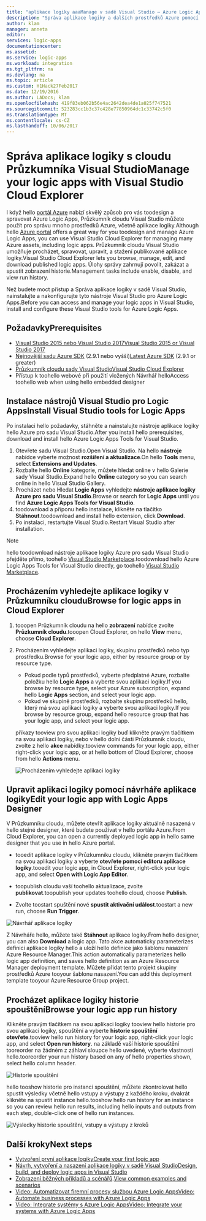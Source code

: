 ```yaml
---
title: "aplikace logiky aaaManage v sadě Visual Studio – Azure Logic Apps | Microsoft Docs"
description: "Správa aplikace logiky a dalších prostředků Azure pomocí Průzkumníka cloudové služby Visual Studio"
author: klam
manager: anneta
editor: 
services: logic-apps
documentationcenter: 
ms.assetid: 
ms.service: logic-apps
ms.workload: integration
ms.tgt_pltfrm: na
ms.devlang: na
ms.topic: article
ms.custom: H1Hack27Feb2017
ms.date: 12/19/2016
ms.author: LADocs; klam
ms.openlocfilehash: 419f83eb062b56e4ac2642dea4de1a025f747521
ms.sourcegitcommit: 523283cc1b3c37c428e77850964dc1c33742c5f0
ms.translationtype: MT
ms.contentlocale: cs-CZ
ms.lasthandoff: 10/06/2017
---
```

# <a name="manage-your-logic-apps-with-visual-studio-cloud-explorer"></a><span data-ttu-id="565a5-103">Správa aplikace logiky s cloudu Průzkumníka Visual Studio</span><span class="sxs-lookup"><span data-stu-id="565a5-103">Manage your logic apps with Visual Studio Cloud Explorer</span></span>

<span data-ttu-id="565a5-104">I když hello [portál Azure](https://portal.azure.com/) nabízí skvělý způsob pro vás toodesign a spravovat Azure Logic Apps, Průzkumník cloudu Visual Studio můžete použít pro správu mnoho prostředků Azure, včetně aplikace logiky.</span><span class="sxs-lookup"><span data-stu-id="565a5-104">Although hello [Azure portal](https://portal.azure.com/) offers a great way for you toodesign and manage Azure Logic Apps, you can use Visual Studio Cloud Explorer for managing many Azure assets, including logic apps.</span></span> <span data-ttu-id="565a5-105">Průzkumník cloudu Visual Studio umožňuje procházet, spravovat, upravit, a stažení publikované aplikace logiky.</span><span class="sxs-lookup"><span data-stu-id="565a5-105">Visual Studio Cloud Explorer lets you browse, manage, edit, and download published logic apps.</span></span> <span data-ttu-id="565a5-106">Úlohy správy zahrnují povolit, zakázat a spustit zobrazení historie.</span><span class="sxs-lookup"><span data-stu-id="565a5-106">Management tasks include enable, disable, and view run history.</span></span> 

<span data-ttu-id="565a5-107">Než budete moct přístup a Správa aplikace logiky v sadě Visual Studio, nainstalujte a nakonfigurujte tyto nástroje Visual Studio pro Azure Logic Apps.</span><span class="sxs-lookup"><span data-stu-id="565a5-107">Before you can access and manage your logic apps in Visual Studio, install and configure these Visual Studio tools for Azure Logic Apps.</span></span> 

## <a name="prerequisites"></a><span data-ttu-id="565a5-108">Požadavky</span><span class="sxs-lookup"><span data-stu-id="565a5-108">Prerequisites</span></span>

* [<span data-ttu-id="565a5-109">Visual Studio 2015 nebo Visual Studio 2017</span><span class="sxs-lookup"><span data-stu-id="565a5-109">Visual Studio 2015 or Visual Studio 2017</span></span>](https://www.visualstudio.com/downloads/download-visual-studio-vs.aspx)
* <span data-ttu-id="565a5-110">[Nejnovější sadu Azure SDK](https://azure.microsoft.com/downloads/) (2.9.1 nebo vyšší)</span><span class="sxs-lookup"><span data-stu-id="565a5-110">[Latest Azure SDK](https://azure.microsoft.com/downloads/) (2.9.1 or greater)</span></span>
* [<span data-ttu-id="565a5-111">Průzkumník cloudu sady Visual Studio</span><span class="sxs-lookup"><span data-stu-id="565a5-111">Visual Studio Cloud Explorer</span></span>](https://marketplace.visualstudio.com/items?itemName=MicrosoftCloudExplorer.CloudExplorerforVisualStudio2015)
* <span data-ttu-id="565a5-112">Přístup k toohello webové při použití vložených Návrhář hello</span><span class="sxs-lookup"><span data-stu-id="565a5-112">Access toohello web when using hello embedded designer</span></span>

## <a name="install-visual-studio-tools-for-logic-apps"></a><span data-ttu-id="565a5-113">Instalace nástrojů Visual Studio pro Logic Apps</span><span class="sxs-lookup"><span data-stu-id="565a5-113">Install Visual Studio tools for Logic Apps</span></span>

<span data-ttu-id="565a5-114">Po instalaci hello požadavky, stáhněte a nainstalujte nástroje aplikace logiky hello Azure pro sadu Visual Studio.</span><span class="sxs-lookup"><span data-stu-id="565a5-114">After you install hello prerequisites, download and install hello Azure Logic Apps Tools for Visual Studio.</span></span>

1. <span data-ttu-id="565a5-115">Otevřete sadu Visual Studio.</span><span class="sxs-lookup"><span data-stu-id="565a5-115">Open Visual Studio.</span></span> <span data-ttu-id="565a5-116">Na hello **nástroje** nabídce vyberte možnost **rozšíření a aktualizace**.</span><span class="sxs-lookup"><span data-stu-id="565a5-116">On hello **Tools** menu, select **Extensions and Updates**.</span></span>
2. <span data-ttu-id="565a5-117">Rozbalte hello **Online** kategorie, můžete hledat online v hello Galerie sady Visual Studio.</span><span class="sxs-lookup"><span data-stu-id="565a5-117">Expand hello **Online** category so you can search online in hello Visual Studio Gallery.</span></span>
3. <span data-ttu-id="565a5-118">Procházet nebo Hledat **Logic Apps** vyhledejte **nástroje aplikace logiky Azure pro sadu Visual Studio**.</span><span class="sxs-lookup"><span data-stu-id="565a5-118">Browse or search for **Logic Apps** until you find **Azure Logic Apps Tools for Visual Studio**.</span></span>
4. <span data-ttu-id="565a5-119">toodownload a příponu hello instalace, klikněte na tlačítko **Stáhnout**.</span><span class="sxs-lookup"><span data-stu-id="565a5-119">toodownload and install hello extension, click **Download**.</span></span>
5. <span data-ttu-id="565a5-120">Po instalaci, restartujte Visual Studio.</span><span class="sxs-lookup"><span data-stu-id="565a5-120">Restart Visual Studio after installation.</span></span>

> [!NOTE]
> <span data-ttu-id="565a5-121">hello toodownload nástroje aplikace logiky Azure pro sadu Visual Studio přejděte přímo, toohello [Visual Studio Marketplace](https://visualstudiogallery.msdn.microsoft.com/e25ad307-46cf-412e-8ba5-5b555d53d2d9).</span><span class="sxs-lookup"><span data-stu-id="565a5-121">toodownload hello Azure Logic Apps Tools for Visual Studio directly, go toohello [Visual Studio Marketplace](https://visualstudiogallery.msdn.microsoft.com/e25ad307-46cf-412e-8ba5-5b555d53d2d9).</span></span>

## <a name="browse-for-logic-apps-in-cloud-explorer"></a><span data-ttu-id="565a5-122">Procházením vyhledejte aplikace logiky v Průzkumníku cloudu</span><span class="sxs-lookup"><span data-stu-id="565a5-122">Browse for logic apps in Cloud Explorer</span></span>

1.  <span data-ttu-id="565a5-123">tooopen Průzkumník cloudu na hello **zobrazení** nabídce zvolte **Průzkumník cloudu**.</span><span class="sxs-lookup"><span data-stu-id="565a5-123">tooopen Cloud Explorer, on hello **View** menu, choose **Cloud Explorer**.</span></span>
2.  <span data-ttu-id="565a5-124">Procházením vyhledejte aplikaci logiky, skupinu prostředků nebo typ prostředku.</span><span class="sxs-lookup"><span data-stu-id="565a5-124">Browse for your logic app, either by resource group or by resource type.</span></span> 

    * <span data-ttu-id="565a5-125">Pokud podle typů prostředků, vyberte předplatné Azure, rozbalte položku hello **Logic Apps** a vyberte svou aplikaci logiky.</span><span class="sxs-lookup"><span data-stu-id="565a5-125">If you browse by resource type, select your Azure subscription, expand hello **Logic Apps** section, and select your logic app.</span></span> 
    * <span data-ttu-id="565a5-126">Pokud ve skupině prostředků, rozbalte skupinu prostředků hello, který má svou aplikaci logiky a vyberte svou aplikaci logiky.</span><span class="sxs-lookup"><span data-stu-id="565a5-126">If you browse by resource group, expand hello resource group that has your logic app, and select your logic app.</span></span>

    <span data-ttu-id="565a5-127">příkazy tooview pro svou aplikaci logiky buď klikněte pravým tlačítkem na svou aplikaci logiky, nebo v hello dolní části Průzkumník cloudu, zvolte z hello **akce** nabídky.</span><span class="sxs-lookup"><span data-stu-id="565a5-127">tooview commands for your logic app, either right-click your logic app, or at hello bottom of Cloud Explorer, choose from hello **Actions** menu.</span></span>

    ![Procházením vyhledejte aplikaci logiky](./media/logic-apps-manage-from-vs/browse.png)

## <a name="edit-your-logic-app-with-logic-apps-designer"></a><span data-ttu-id="565a5-129">Upravit aplikaci logiky pomocí návrháře aplikace logiky</span><span class="sxs-lookup"><span data-stu-id="565a5-129">Edit your logic app with Logic Apps Designer</span></span>

<span data-ttu-id="565a5-130">V Průzkumníku cloudu, můžete otevřít aplikace logiky aktuálně nasazená v hello stejné designer, které budete používat v hello portálu Azure.</span><span class="sxs-lookup"><span data-stu-id="565a5-130">From Cloud Explorer, you can open a currently deployed logic app in hello same designer that you use in hello Azure portal.</span></span> 

* <span data-ttu-id="565a5-131">tooedit aplikace logiky v Průzkumníku cloudu, klikněte pravým tlačítkem na svou aplikaci logiky a vyberte **otevřete pomocí editoru aplikace logiky**.</span><span class="sxs-lookup"><span data-stu-id="565a5-131">tooedit your logic app, in Cloud Explorer, right-click your logic app, and select **Open with Logic App Editor**.</span></span> 

* <span data-ttu-id="565a5-132">toopublish cloudu vaší toohello aktualizace, zvolte **publikovat**.</span><span class="sxs-lookup"><span data-stu-id="565a5-132">toopublish your updates toohello cloud, choose **Publish**.</span></span> 

* <span data-ttu-id="565a5-133">Zvolte toostart spuštění nové **spustit aktivační událost**.</span><span class="sxs-lookup"><span data-stu-id="565a5-133">toostart a new run, choose **Run Trigger**.</span></span>

![Návrhář aplikace logiky](./media/logic-apps-manage-from-vs/designer.png)

<span data-ttu-id="565a5-135">Z Návrháře hello, můžete také **Stáhnout** aplikace logiky.</span><span class="sxs-lookup"><span data-stu-id="565a5-135">From hello designer, you can also **Download** a logic app.</span></span> <span data-ttu-id="565a5-136">Tato akce automaticky parameterizes definici aplikace logiky hello a uloží hello definice jako šablonu nasazení Azure Resource Manager.</span><span class="sxs-lookup"><span data-stu-id="565a5-136">This action automatically parameterizes hello logic app definition, and saves hello definition as an Azure Resource Manager deployment template.</span></span> <span data-ttu-id="565a5-137">Můžete přidat tento projekt skupiny prostředků Azure tooyour šablonu nasazení.</span><span class="sxs-lookup"><span data-stu-id="565a5-137">You can add this deployment template tooyour Azure Resource Group project.</span></span>

## <a name="browse-your-logic-app-run-history"></a><span data-ttu-id="565a5-138">Procházet aplikace logiky historie spouštění</span><span class="sxs-lookup"><span data-stu-id="565a5-138">Browse your logic app run history</span></span>

<span data-ttu-id="565a5-139">Klikněte pravým tlačítkem na svou aplikaci logiky tooview hello historie pro svou aplikaci logiky, spouštění a vyberte **historie spouštění otevřete**.</span><span class="sxs-lookup"><span data-stu-id="565a5-139">tooview hello run history for your logic app, right-click your logic app, and select **Open run history**.</span></span> <span data-ttu-id="565a5-140">na základě vaší historie spouštění tooreorder na žádném z záhlaví sloupce hello uvedené, vyberte vlastnosti hello.</span><span class="sxs-lookup"><span data-stu-id="565a5-140">tooreorder your run history based on any of hello properties shown, select hello column header.</span></span>

![Historie spouštění](media/logic-apps-manage-from-vs/runs.png)

<span data-ttu-id="565a5-142">hello tooshow historie pro instanci spouštění, můžete zkontrolovat hello spustit výsledky včetně hello vstupy a výstupy z každého kroku, dvakrát klikněte na spustit instance hello.</span><span class="sxs-lookup"><span data-stu-id="565a5-142">tooshow hello run history for an instance so you can review hello run results, including hello inputs and outputs from each step, double-click one of hello run instances.</span></span>

![Výsledky historie spouštění, vstupy a výstupy z kroků](./media/logic-apps-manage-from-vs/history.png)

## <a name="next-steps"></a><span data-ttu-id="565a5-144">Další kroky</span><span class="sxs-lookup"><span data-stu-id="565a5-144">Next steps</span></span>

* [<span data-ttu-id="565a5-145">Vytvoření první aplikace logiky</span><span class="sxs-lookup"><span data-stu-id="565a5-145">Create your first logic app</span></span>](logic-apps-create-a-logic-app.md)
* [<span data-ttu-id="565a5-146">Návrh, vytvoření a nasazení aplikace logiky v sadě Visual Studio</span><span class="sxs-lookup"><span data-stu-id="565a5-146">Design, build, and deploy logic apps in Visual Studio</span></span>](logic-apps-deploy-from-vs.md)
* <span data-ttu-id="565a5-147">[Zobrazení běžných příkladů a scénářů](logic-apps-examples-and-scenarios.md).</span><span class="sxs-lookup"><span data-stu-id="565a5-147">[View common examples and scenarios](logic-apps-examples-and-scenarios.md)</span></span>
* [<span data-ttu-id="565a5-148">Video: Automatizovat firemní procesy službou Azure Logic Apps</span><span class="sxs-lookup"><span data-stu-id="565a5-148">Video: Automate business processes with Azure Logic Apps</span></span>](http://channel9.msdn.com/Events/Build/2016/T694)
* [<span data-ttu-id="565a5-149">Video: Integrate systémy s Azure Logic Apps</span><span class="sxs-lookup"><span data-stu-id="565a5-149">Video: Integrate your systems with Azure Logic Apps</span></span>](http://channel9.msdn.com/Events/Build/2016/P462)
